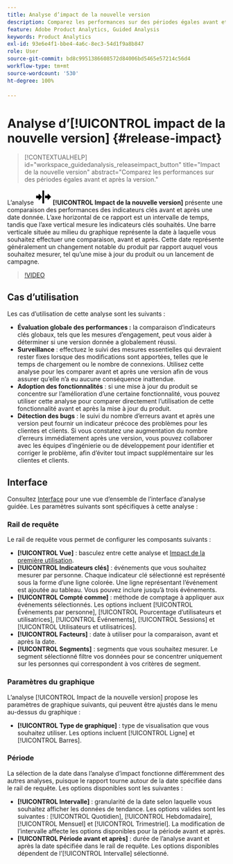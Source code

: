 ```yaml
---
title: Analyse d’impact de la nouvelle version
description: Comparez les performances sur des périodes égales avant et après la version.
feature: Adobe Product Analytics, Guided Analysis
keywords: Product Analytics
exl-id: 93e6e4f1-bbe4-4a6c-8ec3-54d1f9a8b847
role: User
source-git-commit: bd8c9951386608572d84006bd5465e57214c56d4
workflow-type: tm+mt
source-wordcount: '530'
ht-degree: 100%

---
```


# Analyse d’[!UICONTROL impact de la nouvelle version] {#release-impact}

<!-- markdownlint-disable MD034 -->

>[!CONTEXTUALHELP]
>id="workspace_guidedanalysis_releaseimpact_button"
>title="Impact de la nouvelle version"
>abstract="Comparez les performances sur des périodes égales avant et après la version."

<!-- markdownlint-enable MD034 -->

L’analyse ![Version](/help/assets/icons/Release.svg) **[!UICONTROL Impact de la nouvelle version]** présente une comparaison des performances des indicateurs clés avant et après une date donnée. L’axe horizontal de ce rapport est un intervalle de temps, tandis que l’axe vertical mesure les indicateurs clés souhaités. Une barre verticale située au milieu du graphique représente la date à laquelle vous souhaitez effectuer une comparaison, avant et après. Cette date représente généralement un changement notable du produit par rapport auquel vous souhaitez mesurer, tel qu’une mise à jour du produit ou un lancement de campagne.

>[!VIDEO](https://video.tv.adobe.com/v/3423448/?captions=fre_fr&quality=12&learn=on)

## Cas d’utilisation

Les cas d’utilisation de cette analyse sont les suivants :

* **Évaluation globale des performances :** la comparaison d’indicateurs clés globaux, tels que les mesures d’engagement, peut vous aider à déterminer si une version donnée a globalement réussi.
* **Surveillance** : effectuez le suivi des mesures essentielles qui devraient rester fixes lorsque des modifications sont apportées, telles que le temps de chargement ou le nombre de connexions. Utilisez cette analyse pour les comparer avant et après une version afin de vous assurer qu’elle n’a eu aucune conséquence inattendue.
* **Adoption des fonctionnalités** : si une mise à jour du produit se concentre sur l’amélioration d’une certaine fonctionnalité, vous pouvez utiliser cette analyse pour comparer directement l’utilisation de cette fonctionnalité avant et après la mise à jour du produit.
* **Détection des bugs** : le suivi du nombre d’erreurs avant et après une version peut fournir un indicateur précoce des problèmes pour les clientes et clients. Si vous constatez une augmentation du nombre d’erreurs immédiatement après une version, vous pouvez collaborer avec les équipes d’ingénierie ou de développement pour identifier et corriger le problème, afin d’éviter tout impact supplémentaire sur les clientes et clients.

## Interface

Consultez [Interface](../overview.md#interface) pour une vue d’ensemble de l’interface d’analyse guidée. Les paramètres suivants sont spécifiques à cette analyse :

### Rail de requête

Le rail de requête vous permet de configurer les composants suivants :

* **[!UICONTROL Vue]** : basculez entre cette analyse et [Impact de la première utilisation](first-use-impact.md).
* **[!UICONTROL Indicateurs clés]** : événements que vous souhaitez mesurer par personne. Chaque indicateur clé sélectionné est représenté sous la forme d’une ligne colorée. Une ligne représentant l’événement est ajoutée au tableau. Vous pouvez inclure jusqu’à trois événements.
* **[!UICONTROL Compté comme]** : méthode de comptage à appliquer aux événements sélectionnés. Les options incluent [!UICONTROL Événements par personne], [!UICONTROL Pourcentage d’utilisateurs et utilisatrices], [!UICONTROL Événements], [!UICONTROL Sessions] et [!UICONTROL Utilisateurs et utilisatrices].
* **[!UICONTROL Facteurs]** : date à utiliser pour la comparaison, avant et après la date.
* **[!UICONTROL Segments]** : segments que vous souhaitez mesurer. Le segment sélectionné filtre vos données pour se concentrer uniquement sur les personnes qui correspondent à vos critères de segment.

### Paramètres du graphique

L’analyse [!UICONTROL Impact de la nouvelle version] propose les paramètres de graphique suivants, qui peuvent être ajustés dans le menu au-dessus du graphique :

* **[!UICONTROL Type de graphique]** : type de visualisation que vous souhaitez utiliser. Les options incluent [!UICONTROL Ligne] et [!UICONTROL Barres].

### Période

La sélection de la date dans l’analyse d’impact fonctionne différemment des autres analyses, puisque le rapport tourne autour de la date spécifiée dans le rail de requête. Les options disponibles sont les suivantes :

* **[!UICONTROL Intervalle]** : granularité de la date selon laquelle vous souhaitez afficher les données de tendance. Les options valides sont les suivantes : [!UICONTROL Quotidien], [!UICONTROL Hebdomadaire], [!UICONTROL Mensuel] et [!UICONTROL Trimestriel]. La modification de l’intervalle affecte les options disponibles pour la période avant et après.
* **[!UICONTROL Période avant et après]** : durée de l’analyse avant et après la date spécifiée dans le rail de requête. Les options disponibles dépendent de l’[!UICONTROL Intervalle] sélectionné.


<!--
## Example

See below for an example of the analysis.

![Release impact](../assets/release-impact.png)

-->
